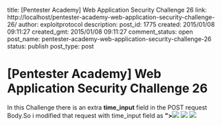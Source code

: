 title: [Pentester Academy] Web Application Security Challenge 26
link: http://localhost/pentester-academy-web-application-security-challenge-26/
author: exploitprotocol
description: 
post_id: 1775
created: 2015/01/08 09:11:27
created_gmt: 2015/01/08 09:11:27
comment_status: open
post_name: pentester-academy-web-application-security-challenge-26
status: publish
post_type: post

# [Pentester Academy] Web Application Security Challenge 26

In this Challenge there is an extra **time_input** field in the POST request Body.So i modified that request with time_input field as **"><img src=x onerror=prompt(document.cookie)>** ![](https://i.imgur.com/ESoqwWu.png) ![](https://i.imgur.com/YcYe0s6.png)